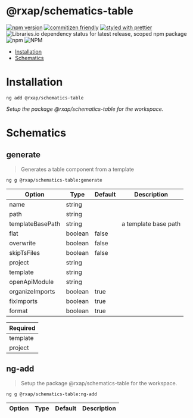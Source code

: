 @rxap/schematics-table
======

[![npm version](https://img.shields.io/npm/v/@rxap/schematics-table?style=flat-square)](https://www.npmjs.com/package/@rxap/schematics-table)
[![commitizen friendly](https://img.shields.io/badge/commitizen-friendly-brightgreen.svg?style=flat-square)](https://commitizen.github.io/cz-cli/)
[![styled with prettier](https://img.shields.io/badge/styled_with-prettier-ff69b4.svg?style=flat-square)](https://github.com/prettier/prettier)
![Libraries.io dependency status for latest release, scoped npm package](https://img.shields.io/librariesio/release/npm/@rxap/schematics-table)
![npm](https://img.shields.io/npm/dm/@rxap/schematics-table)
![NPM](https://img.shields.io/npm/l/@rxap/schematics-table)

> 

- [Installation](#installation)
- [Schematics](#schematics)

# Installation

```
ng add @rxap/schematics-table
```

*Setup the package @rxap/schematics-table for the workspace.*

# Schematics

## generate
> Generates a table component from a template

```
ng g @rxap/schematics-table:generate
```

Option | Type | Default | Description
--- | --- | --- | ---
name | string |  | 
path | string |  | 
templateBasePath | string |  | a template base path
flat | boolean | false | 
overwrite | boolean | false | 
skipTsFiles | boolean | false | 
project | string |  | 
template | string |  | 
openApiModule | string |  | 
organizeImports | boolean | true | 
fixImports | boolean | true | 
format | boolean | true | 

| Required |
| --- |
| template |
| project |

## ng-add
> Setup the package @rxap/schematics-table for the workspace.

```
ng g @rxap/schematics-table:ng-add
```

Option | Type | Default | Description
--- | --- | --- | ---


